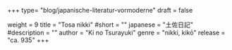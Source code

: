 +++
type= "blog/japanische-literatur-vormoderne"
draft = false

weight = 9
title = "Tosa nikki"
#short = ""
japanese = "土佐日記"
#description = ""
author = "Ki no Tsurayuki"
genre = "nikki, kikō"
release = "ca. 935"
+++

